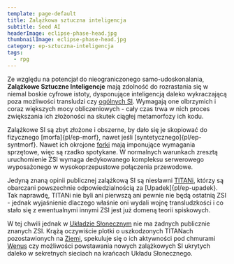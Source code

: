 ```yaml
---
template: page-default
title: Zalążkowa sztuczna inteligencja
subtitle: Seed AI
headerImage: eclipse-phase-head.jpg
thumbnailImage: eclipse-phase-head.jpg
category: ep-sztuczna-inteligencja
tags:
  - rpg
---
```

Ze względu na potencjał do nieograniczonego samo-udoskonalania, **Zalążkowe Sztuczne Inteligencje** mają zdolność do rozrastania się w niemal boskie cyfrowe istoty, dysponujące inteligencją daleko wykraczającą poza możliwości transludzi czy [ogólnych SI](Og%C3%B3lna+Sztuczna+Inteligencja "Sztuczna inteligencja o rozumności zbliżonej do ludzkiej"). Wymagają one olbrzymich i coraz większych mocy obliczeniowych - cały czas trwa w nich proces zwiększania ich złożoności na skutek ciągłej metamorfozy ich kodu.

Zalążkowe SI są zbyt złożone i obszerne, by dało się je skopiować do fizycznego [morfa]{pl/ep-morf}, nawet jeśli [syntetycznego]{pl/ep-syntmorf}. Nawet ich okrojone [forki](#) mają imponujące wymagania sprzętowe, więc są rzadko spotykane. W normalnych warunkach zresztą uruchomienie ZSI wymaga dedykowanego kompleksu serwerowego wyposażonego w wysokoprzepustowe połączenia przewodowe.

Jedyną znaną opinii publicznej zalążkową SI są niesławni [TITANi](#), którzy są obarczani powszechnie odpowiedzialnością za [Upadek]{pl/ep-upadek}. Tak naprawdę, TITANi nie byli ani pierwszą ani pewnie nie będą ostatnią ZSI - jednak wyjaśnienie dlaczego właśnie oni wydali wojnę transludzkości i co stało się z ewentualnymi innymi ZSI jest już domeną teorii spiskowych.

W tej chwili jednak w [Układzie Słonecznym]((#)) nie ma żadnych publicznie znanych ZSI. Krążą oczywiście plotki o uszkodzonych TITANach pozostawionych na [Ziemi](#), spekuluje się o ich aktywności pod chmurami [Wenus](#) czy możliwości powstawania nowych zalążkowych SI ukrytych daleko w sekretnych sieciach na krańcach Układu Słonecznego.

